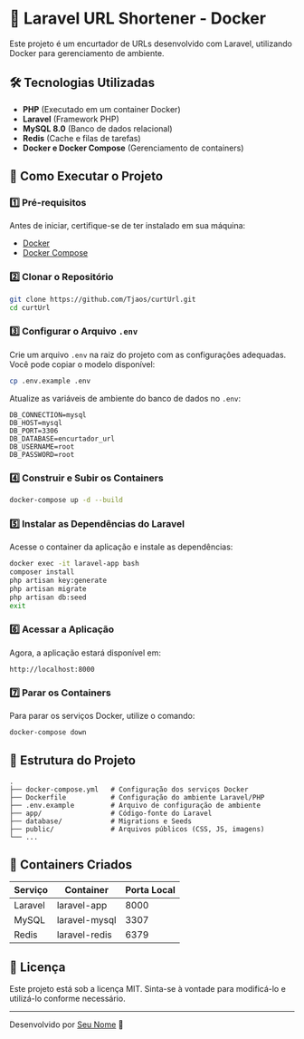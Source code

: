 # 📌 Laravel URL Shortener - Docker

Este projeto é um encurtador de URLs desenvolvido com Laravel, utilizando Docker para gerenciamento de ambiente.

## 🛠️ Tecnologias Utilizadas

- **PHP** (Executado em um container Docker)
- **Laravel** (Framework PHP)
- **MySQL 8.0** (Banco de dados relacional)
- **Redis** (Cache e filas de tarefas)
- **Docker e Docker Compose** (Gerenciamento de containers)

## 🚀 Como Executar o Projeto

### 1️⃣ Pré-requisitos

Antes de iniciar, certifique-se de ter instalado em sua máquina:

- [Docker](https://www.docker.com/)
- [Docker Compose](https://docs.docker.com/compose/install/)

### 2️⃣ Clonar o Repositório

```bash
git clone https://github.com/Tjaos/curtUrl.git
cd curtUrl
```

### 3️⃣ Configurar o Arquivo `.env`

Crie um arquivo `.env` na raiz do projeto com as configurações adequadas. Você pode copiar o modelo disponível:

```bash
cp .env.example .env
```

Atualize as variáveis de ambiente do banco de dados no `.env`:

```env
DB_CONNECTION=mysql
DB_HOST=mysql
DB_PORT=3306
DB_DATABASE=encurtador_url
DB_USERNAME=root
DB_PASSWORD=root
```

### 4️⃣ Construir e Subir os Containers

```bash
docker-compose up -d --build
```

### 5️⃣ Instalar as Dependências do Laravel

Acesse o container da aplicação e instale as dependências:

```bash
docker exec -it laravel-app bash
composer install
php artisan key:generate
php artisan migrate
php artisan db:seed
exit
```

### 6️⃣ Acessar a Aplicação

Agora, a aplicação estará disponível em:

```
http://localhost:8000
```

### 7️⃣ Parar os Containers

Para parar os serviços Docker, utilize o comando:

```bash
docker-compose down
```

## 📂 Estrutura do Projeto

```plaintext
.
├── docker-compose.yml   # Configuração dos serviços Docker
├── Dockerfile           # Configuração do ambiente Laravel/PHP
├── .env.example         # Arquivo de configuração de ambiente
├── app/                 # Código-fonte do Laravel
├── database/            # Migrations e Seeds
├── public/              # Arquivos públicos (CSS, JS, imagens)
└── ...
```

## 🐳 Containers Criados

| Serviço  | Container        | Porta Local |
|----------|------------------|------------|
| Laravel  | laravel-app      | 8000       |
| MySQL    | laravel-mysql    | 3307       |
| Redis    | laravel-redis    | 6379       |

## 📜 Licença

Este projeto está sob a licença MIT. Sinta-se à vontade para modificá-lo e utilizá-lo conforme necessário.

---
Desenvolvido por [Seu Nome](https://github.com/seu-usuario) 🚀


